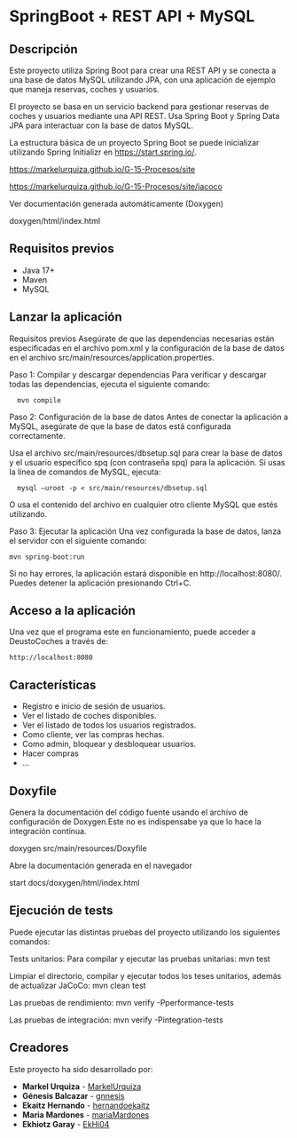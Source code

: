 SpringBoot + REST API + MySQL
=============================

Descripción
--------------------
Este proyecto utiliza Spring Boot para crear una REST API y se conecta a una base de datos MySQL utilizando JPA, con una aplicación de ejemplo que maneja reservas, coches y usuarios.

El proyecto se basa en un servicio backend para gestionar reservas de coches y usuarios mediante una API REST. Usa Spring Boot y Spring Data JPA para interactuar con la base de datos MySQL.

La estructura básica de un proyecto Spring Boot se puede inicializar utilizando Spring Initializr en https://start.spring.io/.

https://markelurquiza.github.io/G-15-Procesos/site

https://markelurquiza.github.io/G-15-Procesos/site/jacoco

Ver documentación generada automáticamente (Doxygen)

doxygen/html/index.html

Requisitos previos
--------------------
- Java 17+
- Maven
- MySQL


Lanzar la aplicación
--------------------

Requisitos previos
Asegúrate de que las dependencias necesarias están especificadas en el archivo pom.xml y la configuración de la base de datos en el archivo src/main/resources/application.properties.

Paso 1: Compilar y descargar dependencias
Para verificar y descargar todas las dependencias, ejecuta el siguiente comando:

      mvn compile

Paso 2: Configuración de la base de datos
Antes de conectar la aplicación a MySQL, asegúrate de que la base de datos está configurada correctamente.

Usa el archivo src/main/resources/dbsetup.sql para crear la base de datos y el usuario específico spq (con contraseña spq) para la aplicación. Si usas la línea de comandos de MySQL, ejecuta:

      mysql –uroot -p < src/main/resources/dbsetup.sql

O usa el contenido del archivo en cualquier otro cliente MySQL que estés utilizando.

Paso 3: Ejecutar la aplicación
Una vez configurada la base de datos, lanza el servidor con el siguiente comando:

    mvn spring-boot:run

Si no hay errores, la aplicación estará disponible en http://localhost:8080/. Puedes detener la aplicación presionando Ctrl+C.

Acceso a la aplicación
--------

Una vez que el programa este en funcionamiento, puede acceder a DeustoCoches a través de:

	http://localhost:8080
	
Características
--------------------
- Registro e inicio de sesión de usuarios.
- Ver el listado de coches disponibles.
- Ver el listado de todos los usuarios registrados.
- Como cliente, ver las compras hechas.
- Como admin, bloquear y desbloquear usuarios.
- Hacer compras
- ...

Doxyfile
-------------

Genera la documentación del código fuente usando el archivo de configuración de Doxygen.Este no es indispensabe ya que lo hace la integración contínua.

doxygen src/main/resources/Doxyfile

Abre la documentación generada en el navegador

start docs/doxygen/html/index.html

Ejecución de tests
------------------------

Puede ejecutar las distintas pruebas del proyecto utilizando los siguientes comandos:

Tests unitarios:
Para compilar y ejecutar las pruebas unitarias:	
	mvn test

Limpiar el directorio, compilar y ejecutar todos los teses unitarios, además de actualizar JaCoCo:
	mvn clean test

Las pruebas de rendimiento:
	mvn verify -Pperformance-tests

Las pruebas de integración:
	mvn verify -Pintegration-tests



Creadores
--------------------

Este proyecto ha sido desarrollado por: 

- **Markel Urquiza** - [MarkelUrquiza](https://github.com/MarkelUrquiza)
- **Génesis Balcazar** - [gnnesis](https://github.com/gnnesis)
- **Ekaitz Hernando** - [hernandoekaitz](https://github.com/hernandoekaitz)
- **Maria Mardones** - [mariaMardones](https://github.com/mariaMardones)
- **Ekhiotz Garay** - [EkHi04](https://github.com/EkHi04)
